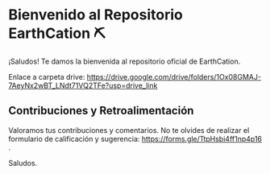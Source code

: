 # Bienvenido al Repositorio EarthCation ⛏️

¡Saludos! Te damos la bienvenida al repositorio oficial de EarthCation.

Enlace a carpeta drive: https://drive.google.com/drive/folders/1Ox08GMAJ-7AeyNx2wBT_LNdt71VQ2TFe?usp=drive_link

## Contribuciones y Retroalimentación

Valoramos tus contribuciones y comentarios. No te olvides de realizar el formulario de calificación y sugerencia: https://forms.gle/TtpHsbi4ff1np4p16 .


Saludos.
